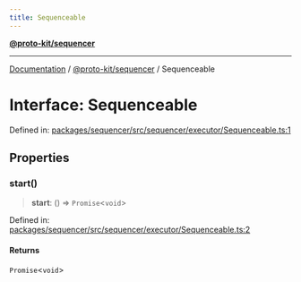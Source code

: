 ```yaml
---
title: Sequenceable
---
```


[**@proto-kit/sequencer**](../README.md)

***

[Documentation](../../../README.md) / [@proto-kit/sequencer](../README.md) / Sequenceable

# Interface: Sequenceable

Defined in: [packages/sequencer/src/sequencer/executor/Sequenceable.ts:1](https://github.com/proto-kit/framework/blob/28efa802e3737fc3b77339148b307ef7246f3ef1/packages/sequencer/src/sequencer/executor/Sequenceable.ts#L1)

## Properties

### start()

> **start**: () => `Promise`\<`void`\>

Defined in: [packages/sequencer/src/sequencer/executor/Sequenceable.ts:2](https://github.com/proto-kit/framework/blob/28efa802e3737fc3b77339148b307ef7246f3ef1/packages/sequencer/src/sequencer/executor/Sequenceable.ts#L2)

#### Returns

`Promise`\<`void`\>
